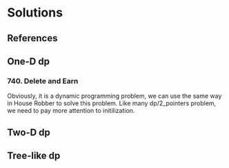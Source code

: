 # Solutions

## References


## One-D dp
### 740. Delete and Earn
Obviously, it is a dynamic programming problem, we can use the same way in House Robber to solve this problem. Like many dp/2_pointers problem, we need to pay more attention to initilization.

## Two-D dp

## Tree-like dp


